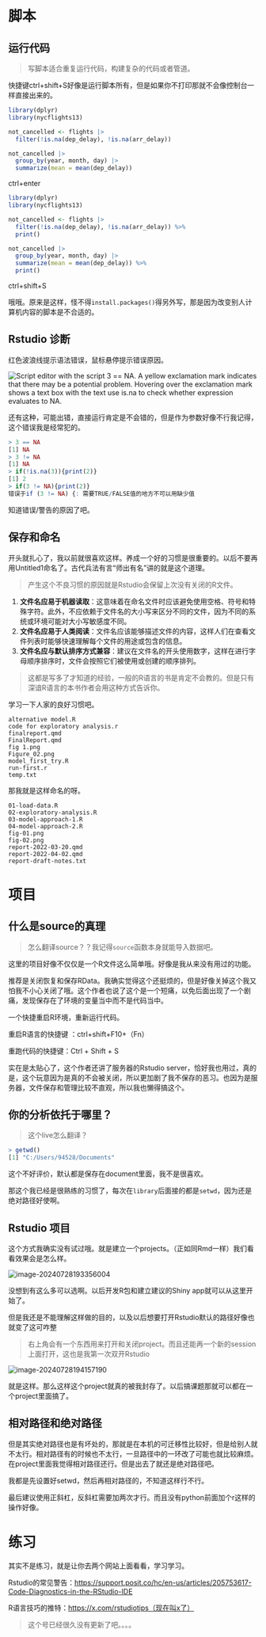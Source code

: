 # 脚本

## 运行代码

> 写脚本适合重复运行代码，构建复杂的代码或者管道。

快捷键ctrl+shift+S好像是运行脚本所有，但是如果你不打印那就不会像控制台一样直接出来的。

```R
library(dplyr)
library(nycflights13)

not_cancelled <- flights |> 
  filter(!is.na(dep_delay), !is.na(arr_delay))

not_cancelled |> 
  group_by(year, month, day) |> 
  summarize(mean = mean(dep_delay))
```

ctrl+enter

```R
library(dplyr)
library(nycflights13)

not_cancelled <- flights |> 
  filter(!is.na(dep_delay), !is.na(arr_delay)) %>%
  print()

not_cancelled |> 
  group_by(year, month, day) |> 
  summarize(mean = mean(dep_delay)) %>%
  print()
```

ctrl+shift+S

哦哦。原来是这样，怪不得`install.packages()`得另外写，那是因为改变别人计算机内容的脚本是不合适的。

## Rstudio 诊断

红色波浪线提示语法错误，鼠标悬停提示错误原因。

![Script editor with the script 3 == NA. A yellow exclamation mark indicates that there may be a potential problem. Hovering over the exclamation mark shows a text box with the text use is.na to check whether expression evaluates to NA.](<./0206 工作流：脚本和项目.assets/rstudio-diagnostic-warn.png>)

还有这种，可能出错，直接运行肯定是不会错的，但是作为参数好像不行我记得，这个错误我是经常犯的。

```R
> 3 == NA
[1] NA
> 3 != NA
[1] NA
> if(!is.na(3)){print(2)}
[1] 2
> if(3 != NA){print(2)}
错误于if (3 != NA) {: 需要TRUE/FALSE值的地方不可以用缺少值
```

知道错误/警告的原因了吧。

## 保存和命名

开头就扎心了，我以前就很喜欢这样。养成一个好的习惯是很重要的。以后不要再用Untitled1命名了。古代兵法有言“师出有名”讲的就是这个道理。

> 产生这个不良习惯的原因就是Rstudio会保留上次没有关闭的R文件。

1. **文件名应易于机器读取**：这意味着在命名文件时应该避免使用空格、符号和特殊字符。此外，不应依赖于文件名的大小写来区分不同的文件，因为不同的系统或环境可能对大小写敏感度不同。
2. **文件名应易于人类阅读**：文件名应该能够描述文件的内容，这样人们在查看文件列表时能够快速理解每个文件的用途或包含的信息。
3. **文件名应与默认排序方式兼容**：建议在文件名的开头使用数字，这样在进行字母顺序排序时，文件会按照它们被使用或创建的顺序排列。

> 这都是写多了才知道的经验，一般的R语言的书是肯定不会教的。但是只有深谙R语言的本书作者会用这种方式告诉你。

学习一下人家的良好习惯吧。

```
alternative model.R
code for exploratory analysis.r
finalreport.qmd
FinalReport.qmd
fig 1.png
Figure_02.png
model_first_try.R
run-first.r
temp.txt
```

那我就是这样命名的呀。

```
01-load-data.R
02-exploratory-analysis.R
03-model-approach-1.R
04-model-approach-2.R
fig-01.png
fig-02.png
report-2022-03-20.qmd
report-2022-04-02.qmd
report-draft-notes.txt
```

# 项目

## 什么是source的真理

> 怎么翻译source？？我记得`source`函数本身就能导入数据吧。

这里的项目好像不仅仅是一个R文件这么简单哦。好像是我从来没有用过的功能。

推荐是关闭恢复和保存RData。我确实觉得这个还挺烦的，但是好像关掉这个我又怕我不小心关闭了哦。这个作者也说了这个是一个短痛，以免后面出现了一个剧痛，发现保存在了环境的变量当中而不是代码当中。

一个快捷重启R环境，重新运行代码。

重启R语言的快捷键 ：ctrl+shift+F10+（Fn）

重跑代码的快捷键：Ctrl + Shift + S

实在是太贴心了，这个作者还讲了服务器的Rstudio server，恰好我也用过，真的是，这个玩意因为是真的不会被关闭，所以更加剧了我不保存的恶习。也因为是服务器，文件保存和管理比较不直观，所以我也懒得搞这个。

## 你的分析依托于哪里？

> 这个live怎么翻译？

```R
> getwd()
[1] "C:/Users/94528/Documents"
```

这个不好评价，默认都是保存在document里面，我不是很喜欢。

那这个我已经是很熟练的习惯了，每次在`library`后面接的都是`setwd`，因为还是绝对路径好使啊。

## Rstudio  项目

这个方式我确实没有试过哦。就是建立一个projects。（正如同Rmd一样）我们看看效果会是怎么样。

![image-20240728193356004](<./0206 工作流：脚本和项目.assets/image-20240728193356004.png>)

没想到有这么多可以选啊。以后开发R包和建立建议的Shiny app就可以从这里开始了。

但是我还是不能理解这样做的目的，以及以后想要打开Rstudio默认的路径好像也就变了这可咋整

> 右上角会有一个东西用来打开和关闭project。而且还能再一个新的session上面打开，这也是我第一次双开Rstudio

![image-20240728194157190](<./0206 工作流：脚本和项目.assets/image-20240728194157190.png>)

就是这样。那么这样这个project就真的被我封存了。以后搞课题那就可以都在一个project里面搞了。

## 相对路径和绝对路径

但是其实绝对路径也是有坏处的，那就是在本机的可迁移性比较好，但是给别人就不太行。相对路径有的时候也不太行，一旦路径中的一环改了可能也就比较麻烦。在project里面我觉得相对路径还行。但是出去了就还是绝对路径吧。

我都是先设置好setwd，然后再相对路径的，不知道这样行不行。

最后建议使用正斜杠，反斜杠需要加两次才行。而且没有python前面加个r这样的操作好像。

# 练习

其实不是练习，就是让你去两个网站上面看看，学习学习。

Rstudio的常见警告：https://support.posit.co/hc/en-us/articles/205753617-Code-Diagnostics-in-the-RStudio-IDE

R语言技巧的推特：https://x.com/rstudiotips（现在叫x了）

> 这个号已经很久没有更新了吧。。。。
